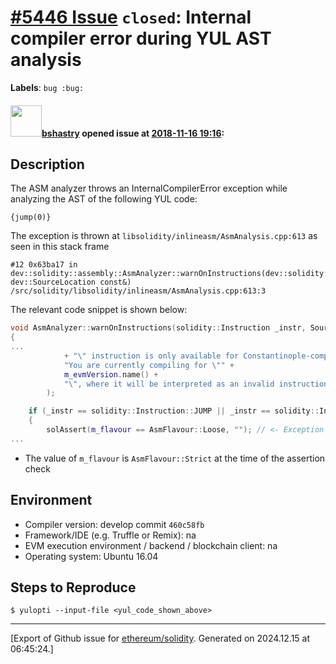 # [\#5446 Issue](https://github.com/ethereum/solidity/issues/5446) `closed`: Internal compiler error during YUL AST analysis
**Labels**: `bug :bug:`


#### <img src="https://avatars.githubusercontent.com/u/2388185?v=4" width="50">[bshastry](https://github.com/bshastry) opened issue at [2018-11-16 19:16](https://github.com/ethereum/solidity/issues/5446):

## Description

The ASM analyzer throws an InternalCompilerError exception while analyzing the AST of the following YUL code:

```
{jump(0)}
```

The exception is thrown at `libsolidity/inlineasm/AsmAnalysis.cpp:613` as seen in this stack frame

```
#12 0x63ba17 in dev::solidity::assembly::AsmAnalyzer::warnOnInstructions(dev::solidity::Instruction, dev::SourceLocation const&) /src/solidity/libsolidity/inlineasm/AsmAnalysis.cpp:613:3
```

The relevant code snippet is shown below:

```cpp
void AsmAnalyzer::warnOnInstructions(solidity::Instruction _instr, SourceLocation const& _location)
{
...
			+ "\" instruction is only available for Constantinople-compatible VMs. " +
			"You are currently compiling for \"" +
			m_evmVersion.name() +
			"\", where it will be interpreted as an invalid instruction."
		);

	if (_instr == solidity::Instruction::JUMP || _instr == solidity::Instruction::JUMPI || _instr == solidity::Instruction::JUMPDEST)
	{
		solAssert(m_flavour == AsmFlavour::Loose, ""); // <- Exception thrown
...
```

- The value of `m_flavour` is `AsmFlavour::Strict` at the time of the assertion check

## Environment

- Compiler version: develop commit `460c58fb`
- Framework/IDE (e.g. Truffle or Remix): na
- EVM execution environment / backend / blockchain client: na
- Operating system: Ubuntu 16.04

## Steps to Reproduce

```
$ yulopti --input-file <yul_code_shown_above>
```




-------------------------------------------------------------------------------



[Export of Github issue for [ethereum/solidity](https://github.com/ethereum/solidity). Generated on 2024.12.15 at 06:45:24.]
